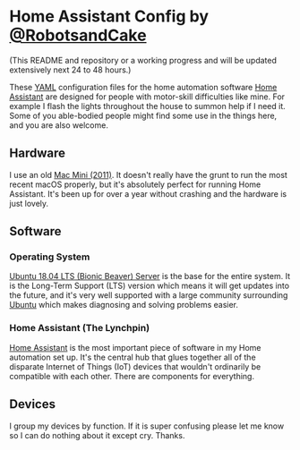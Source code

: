 # Home Assistant Config by [@RobotsandCake](https://github.com/robotsandcake) #

(This README and repository or a working progress and will be updated extensively next 24 to 48 hours.)

These [YAML](http://yaml.org) configuration files for the home automation software [Home Assistant](https://home-assistant.io/) are designed for people with motor-skill difficulties like mine. For example I flash the lights throughout the house to summon help if I need it. Some of you able-bodied people might find some use in the things here, and you are also welcome.

## Hardware ##

I use an old [Mac Mini (2011)](https://support.apple.com/kb/sp632?locale=en_US). It doesn't really have the grunt to run the most recent macOS properly, but it's absolutely perfect for running Home Assistant. It's been up for over a year without crashing and the hardware is just lovely.

## Software ##


### Operating System

[Ubuntu 18.04 LTS (Bionic Beaver) Server](http://releases.ubuntu.com/18.04/) is the base for the entire system. It is the Long-Term Support (LTS) version which means it will get updates into the future, and it's very well supported with a large community surrounding [Ubuntu](https://ubuntu.com/) which makes diagnosing and solving problems easier.

### Home Assistant (The Lynchpin)

[Home Assistant](https://home-assistant.io/) is the most important piece of software in my Home automation set up. It's the central hub that glues together all of the disparate Internet of Things (IoT) devices that wouldn't ordinarily be compatible with each other. There are components for everything. 

## Devices ##

I group my devices by function. If it is super confusing please let me know so I can do nothing about it except cry.  Thanks.

